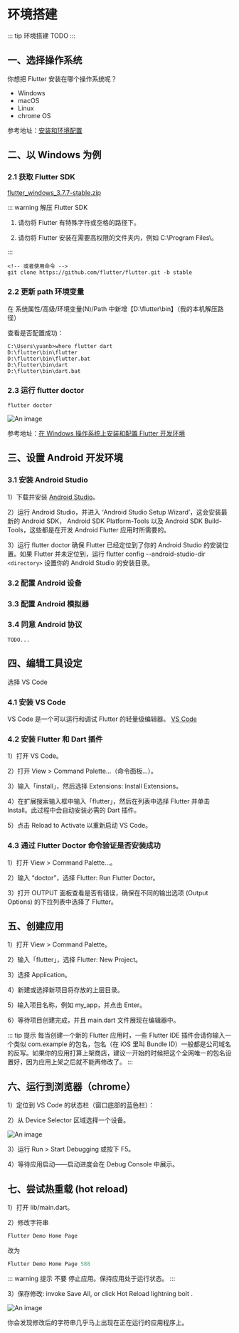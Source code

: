 # 环境搭建

::: tip 环境搭建
TODO
:::

## 一、选择操作系统

你想把 Flutter 安装在哪个操作系统呢？

- Windows
- macOS
- Linux
- chrome OS

参考地址：[安装和环境配置](https://flutter.cn/docs/get-started/install)

## 二、以 Windows 为例

### 2.1 获取 Flutter SDK

[flutter_windows_3.7.7-stable.zip](https://storage.flutter-io.cn/flutter_infra_release/releases/stable/windows/flutter_windows_3.7.7-stable.zip)

::: warning 解压 Flutter SDK

1. 请勿将 Flutter 有特殊字符或空格的路径下。

2. 请勿将 Flutter 安装在需要高权限的文件夹内，例如 C:\Program Files\。

:::

```
<!-- 或者使用命令 -->
git clone https://github.com/flutter/flutter.git -b stable
```

### 2.2 更新 path 环境变量

在 系统属性/高级/环境变量(N)/Path 中新增【D:\flutter\bin】（我的本机解压路径）

查看是否配置成功：

```
C:\Users\yuanb>where flutter dart
D:\flutter\bin\flutter
D:\flutter\bin\flutter.bat
D:\flutter\bin\dart
D:\flutter\bin\dart.bat
```

### 2.3 运行 flutter doctor

```
flutter doctor
```

![An image](/images/flutter/flutter_1.png)

参考地址：[在 Windows 操作系统上安装和配置 Flutter 开发环境](https://flutter.cn/docs/get-started/install/windows)

## 三、设置 Android 开发环境

### 3.1 安装 Android Studio

1）下载并安装 [Android Studio](https://developer.android.google.cn/studio)。

2）运行 Android Studio，并进入 ‘Android Studio Setup Wizard’，这会安装最新的 Android SDK， Android SDK Platform-Tools 以及 Android SDK Build-Tools，这些都是在开发 Android Flutter 应用时所需要的。

3）运行 flutter doctor 确保 Flutter 已经定位到了你的 Android Studio 的安装位置。如果 Flutter 并未定位到，运行 flutter config --android-studio-dir `<directory>` 设置你的 Android Studio 的安装目录。

### 3.2 配置 Android 设备

### 3.3 配置 Android 模拟器

### 3.4 同意 Android 协议

```
TODO...
```

## 四、编辑工具设定

选择 VS Code

### 4.1 安装 VS Code

VS Code 是一个可以运行和调试 Flutter 的轻量级编辑器。
[VS Code](https://code.visualstudio.com/)

### 4.2 安装 Flutter 和 Dart 插件

1）打开 VS Code。

2）打开 View > Command Palette…（命令面板...）。

3）输入「install」，然后选择 Extensions: Install Extensions。

4）在扩展搜索输入框中输入「flutter」，然后在列表中选择 Flutter 并单击 Install。此过程中会自动安装必需的 Dart 插件。

5）点击 Reload to Activate 以重新启动 VS Code。

### 4.3 通过 Flutter Doctor 命令验证是否安装成功

1）打开 View > Command Palette…。

2）输入 “doctor”，选择 Flutter: Run Flutter Doctor。

3）打开 OUTPUT 面板查看是否有错误，确保在不同的输出选项 (Output Options) 的下拉列表中选择了 Flutter。

## 五、创建应用

1）打开 View > Command Palette。

2）输入「flutter」，选择 Flutter: New Project。

3）选择 Application。

4）新建或选择新项目将存放的上层目录。

5）输入项目名称，例如 my_app，并点击 Enter。

6）等待项目创建完成，并且 main.dart 文件展现在编辑器中。

::: tip 提示
每当创建一个新的 Flutter 应用时，一些 Flutter IDE 插件会请你输入一个类似 com.example 的包名，包名（在 iOS 里叫 Bundle ID）一般都是公司域名的反写。如果你的应用打算上架商店，建议一开始的时候把这个全网唯一的包名设置好，因为应用上架之后就不能再修改了。
:::

## 六、运行到浏览器（chrome）

1）定位到 VS Code 的状态栏（窗口底部的蓝色栏）：

2）从 Device Selector 区域选择一个设备。

![An image](/images/flutter/flutter_2.png)

3）运行 Run > Start Debugging 或按下 F5。

4）等待应用启动——启动进度会在 Debug Console 中展示。

## 七、尝试热重载 (hot reload)

1）打开 lib/main.dart。

2）修改字符串

```js
Flutter Demo Home Page
```

改为

```js
Flutter Demo Home Page 588
```

::: warning 提示
不要 停止应用。保持应用处于运行状态。
:::

3）保存修改: invoke Save All, or click Hot Reload lightning bolt .

![An image](/images/flutter/flutter_3.png)

你会发现修改后的字符串几乎马上出现在正在运行的应用程序上。
